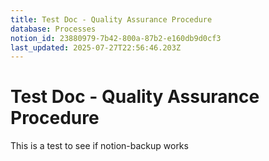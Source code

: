 ```yaml
---
title: Test Doc - Quality Assurance Procedure
database: Processes
notion_id: 23880979-7b42-800a-87b2-e160db9d0cf3
last_updated: 2025-07-27T22:56:46.203Z
---
```


# Test Doc - Quality Assurance Procedure


This is a test to see if notion-backup works

